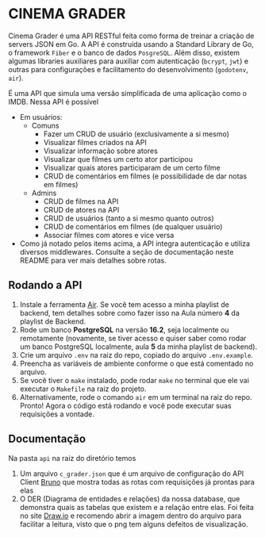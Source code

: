 # CINEMA GRADER

Cinema Grader é uma API RESTful feita como forma de treinar a criação de servers JSON em Go. 
A API é construída usando a Standard Library de Go, o framework `Fiber` e o banco de dados `PosgreSQL`. Além disso,
existem algumas libraries auxiliares para auxiliar com autenticação (`bcrypt`, `jwt`) e outras para configurações e facilitamento do desenvolvimento
(`godotenv`, `air`).

É uma API que simula uma versão simplificada de uma aplicação como o IMDB. Nessa API é possível
- Em usuários:
  - Comuns
    - Fazer um CRUD de usuário (exclusivamente a si mesmo)
    - Visualizar filmes criados na API
    - Visualizar informação sobre atores
    - Visualizar que filmes um certo ator participou
    - Visualizar quais atores participaram de um certo filme
    - CRUD de comentários em filmes (e possibilidade de dar notas em filmes)
  - Admins
    - CRUD de filmes na API
    - CRUD de atores na API
    - CRUD de usuários (tanto a si mesmo quanto outros)
    - CRUD de comentários em filmes (de qualquer usuário)
    - Associar filmes com atores e vice versa
- Como já notado pelos items acima, a API integra autenticação e utiliza diversos middlewares. Consulte a seção de documentação neste README para ver mais detalhes sobre rotas.

## Rodando a API
1. Instale a ferramenta [Air](https://github.com/cosmtrek/air). Se você tem acesso a minha playlist de backend, tem detalhes sobre como fazer isso na Aula número **4** da playlist de Backend.
2. Rode um banco **PostgreSQL** na versão **16.2**, seja localmente ou remotamente (novamente, se tiver acesso e quiser saber como rodar um banco PostgreSQL localmente, aula **5** da minha playlist de backend).
3. Crie um arquivo `.env` na raiz do repo, copiado do arquivo `.env.example`.
4. Preencha as variáveis de ambiente conforme o que está comentado no arquivo.
5. Se você tiver o `make` instalado, pode rodar `make` no terminal que ele vai executar o `Makefile` na raiz do projeto.
6. Alternativamente, rode o comando `air` em um terminal na raiz do repo. Pronto! Agora o código está rodando e você pode executar suas requisições a vontade.

## Documentação
Na pasta `api` na raiz do diretório temos
1. Um arquivo `c_grader.json` que é um arquivo de configuração do API Client [Bruno](https://www.usebruno.com/) que mostra todas as rotas com requisições já prontas para elas
2. O DER (Diagrama de entidades e relações) da nossa database, que demonstra quais as tabelas que existem e a relação entre elas. Foi feita no site [Draw.io](https://app.diagrams.net/) e recomendo abrir a imagem dentro do arquivo para facilitar a leitura, visto que o png tem alguns defeitos de visualização.
